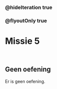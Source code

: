 ### @hideIteration true
### @flyoutOnly true
# Missie 5

```blocks
```

```template
```

## Geen oefening
Er is geen oefening.